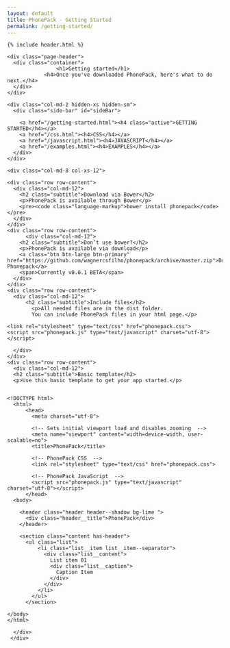 ```yaml
---
layout: default
title: PhonePack - Getting Started
permalink: /getting-started/
---
```


<div class="feat">

    {% include header.html %}
    
    <div class="page-header">
      <div class="container">
      				<h1>Getting started</h1>
      			<h4>Once you've downloaded PhonePack, here's what to do next.</h4>
      </div>
    </div>
</div>

<div class="container">
  <div class="row">
  
    <div class="col-md-2 hidden-xs hidden-sm">
      <div class="side-bar" id="sideBar">

        <a href="/getting-started.html"><h4 class="active">GETTING STARTED</h4></a>
        <a href="/css.html"><h4>CSS</h4></a>
        <a href="/javascript.html"><h4>JAVASCRIPT</h4></a>
        <a href="/examples.html"><h4>EXAMPLES</h4></a>
      </div>
    </div>
 
    <div class="col-md-8 col-xs-12">

    <div class="row row-content">
      <div class="col-md-12">
        <h2 class="subtitle">Download via Bower</h2>
        <p>PhonePack is available through Bower</p>
        <pre><code class="language-markup">bower install phonepack</code></pre>
      </div>
    </div>
    <div class="row row-content">
          <div class="col-md-12">
        <h2 class="subtitle">Don’t use bower?</h2>
        <p>PhonePack is available via download</p>
        <a class="btn btn-large btn-primary" href="https://github.com/wagnercsfilho/phonepack/archive/master.zip">Download Phonepack</a>
        <span>Currently v0.0.1 BETA</span>
      </div>
    </div>
    <div class="row row-content">
      <div class="col-md-12">
          <h2 class="subtitle">Include files</h2>
            <p>All needed files are in the dist folder.
            You can include PhonePack files in your html page.</p>
  <pre><code class="language-markup">&lt;link rel="stylesheet" type="text/css" href="phonepack.css"&gt;
&lt;script src="phonepack.js" type="text/javascript" charset="utf-8"&gt;&lt;/script&gt;</code></pre>
      </div>
    </div>
    <div class="row row-content">
  	  <div class="col-md-12">
  	  <h2 class="subtitle">Basic template</h2>
      <p>Use this basic template to get your app started.</p>
<pre><code class="language-markup">
&lt;!DOCTYPE html&gt;
  &lt;html&gt;
      &lt;head&gt;
        &lt;meta charset="utf-8"&gt;
        
        &lt;!-- Sets initial viewport load and disables zooming  --&gt;
        &lt;meta name="viewport" content="width=device-width, user-scalable=no"&gt;
        &lt;title&gt;PhonePack&lt;/title&gt;
  
        &lt;!-- PhonePack CSS  --&gt;
        &lt;link rel="stylesheet" type="text/css" href="phonepack.css"&gt;
  
        &lt;!-- PhonePack JavaScript  --&gt;
        &lt;script src="phonepack.js" type="text/javascript" charset="utf-8"&gt;&lt;/script&gt;
      &lt;/head&gt;
  &lt;body&gt;
  
    &lt;header class="header header--shadow bg-lime "&gt;
      &lt;div class="header__title"&gt;PhonePack&lt;/div&gt;
    &lt;/header&gt;
  
    &lt;section class="content has-header"&gt;
      &lt;ul class="list"&gt;
          &lt;li class="list__item list__item--separator"&gt;
            &lt;div class="list__content"&gt;
              List item 01
              &lt;div class="list__caption"&gt;
                Caption Item
              &lt;/div&gt;
            &lt;/div&gt;
          &lt;/li&gt;
        &lt;/ul&gt;
      &lt;/section&gt;
  
&lt;/body&gt;
&lt;/html&gt;</code></pre>

  	  </div>
  	 </div>
  
  </div>
 </div>
</div>